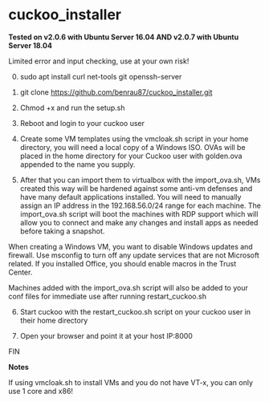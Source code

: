 # cuckoo_installer

**Tested on v2.0.6 with Ubuntu Server 16.04 AND v2.0.7 with Ubuntu Server 18.04**

Limited error and input checking, use at your own risk!

0. sudo apt install curl net-tools git openssh-server

1. git clone https://github.com/benrau87/cuckoo_installer.git

2. Chmod +x and run the setup.sh

3. Reboot and login to your cuckoo user

4. Create some VM templates using the vmcloak.sh script in your home directory, you will need a local copy of a Windows ISO.
OVAs will be placed in the home directory for your Cuckoo user with golden.ova appended to the name you supply.

5. After that you can import them to virtualbox with the import_ova.sh, VMs created this way will be hardened against
some anti-vm defenses and have many default applications installed. You will need to manually assign an IP address 
in the 192.168.56.0/24 range for each machine. The import_ova.sh script will boot the machines with RDP support which 
will allow you to connect and make any changes and install apps as needed before taking a snapshot.

When creating a Windows VM, you want to disable Windows updates and firewall. Use msconfig to turn off any update services that are not Microsoft related. If you installed Office, you should enable macros in the Trust Center. 

Machines added with the import_ova.sh script will also be added to your conf files for immediate use after running restart_cuckoo.sh

6. Start cuckoo with the restart_cuckoo.sh script on your cuckoo user in their home directory

7. Open your browser and point it at your host IP:8000

FIN

**Notes**

If using vmcloak.sh to install VMs and you do not have VT-x, you can only use 1 core and x86!
